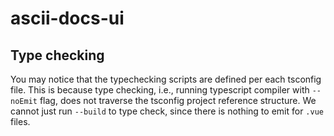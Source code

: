 # ascii-docs-ui

## Type checking

You may notice that the typechecking scripts are defined per each tsconfig file.
This is because type checking, i.e., running typescript compiler with `--noEmit`
flag, does not traverse the tsconfig project reference structure. We cannot just
run `--build` to type check, since there is nothing to emit for `.vue` files.

